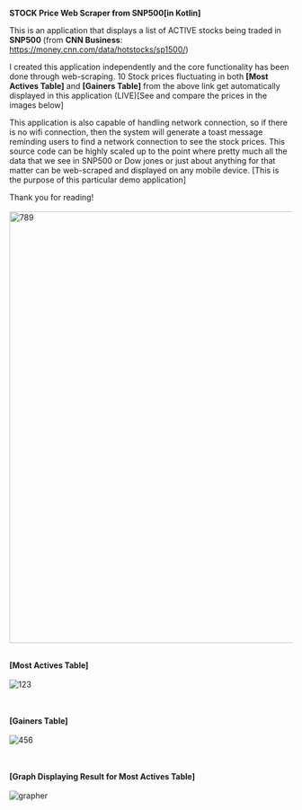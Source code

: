 <b>STOCK Price Web Scraper from SNP500[in Kotlin]</b>

This is an application that displays a list of ACTIVE stocks being traded in <b> SNP500 </b> 
(from <b>CNN Business</b>: https://money.cnn.com/data/hotstocks/sp1500/)

I created this application independently and the core functionality has been done
through web-scraping. 10 Stock prices fluctuating in both <b>[Most Actives Table]</b> and 
<b>[Gainers Table]</b> from the above link get automatically displayed in this 
application (LIVE)[See and compare the prices in the images below]

This application is also capable of handling network connection, so if there is no wifi
connection, then the system will generate a toast message reminding users to find a
network connection to see the stock prices. This source code can be highly scaled up to 
the point where pretty much all the data that we see in SNP500 or Dow jones or just about 
anything for that matter can be web-scraped and displayed on any mobile device. 
[This is the purpose of this particular demo application]

Thank you for reading! <br></br>
<img width="768" alt="789" src="https://user-images.githubusercontent.com/26533575/91903171-cabb8280-ec70-11ea-928e-4e2242818580.png"> <br></br>

<b>[Most Actives Table]</b> <br></br>
![123](https://user-images.githubusercontent.com/26533575/91902468-c93d8a80-ec6f-11ea-82fd-0bace725e8b8.jpg)

<br></br>
<b>[Gainers Table]</b><br></br>
![456](https://user-images.githubusercontent.com/26533575/91902472-cb074e00-ec6f-11ea-97d6-fb0a2c7039d6.jpg)

<br></br>
<b>[Graph Displaying Result for Most Actives Table]</b><br></br>
![grapher](https://user-images.githubusercontent.com/26533575/92067556-99c37680-ed72-11ea-991e-d7fc37a91d0b.jpg)
